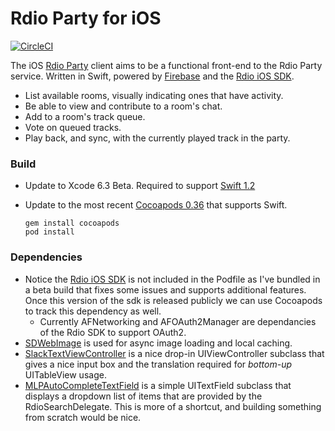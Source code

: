 Rdio Party for iOS
==================

[![CircleCI](https://circleci.com/gh/gabek/RdioPartyIOS.svg?style=svg&circle-token=340c87efe41ee094cdc5276434bed780643b3b13)](https://circleci.com/gh/gabek/RdioPartyIOS)

The iOS [Rdio Party](http://rdioparty.com/) client aims to be a
functional front-end to the Rdio Party service. Written in Swift,
powered by [Firebase](https://www.firebase.com/docs/ios/api/) and the
[Rdio iOS SDK](http://www.rdio.com/developers/docs/libraries/ios/).

-   List available rooms, visually indicating ones that have activity.
-   Be able to view and contribute to a room's chat.
-   Add to a room's track queue.
-   Vote on queued tracks.
-   Play back, and sync, with the currently played track in the party.

### Build

-   Update to Xcode 6.3 Beta. Required to support [Swift
    1.2](https://developer.apple.com/swift/blog/?id=22)
-   Update to the most recent [Cocoapods
    0.36](http://blog.cocoapods.org/CocoaPods-0.36/) that supports
    Swift.

        gem install cocoapods
        pod install

### Dependencies

-   Notice the [Rdio iOS
    SDK](http://www.rdio.com/developers/docs/libraries/ios/) is not
    included in the Podfile as I've bundled in a beta build that fixes
    some issues and supports additional features. Once this version of
    the sdk is released publicly we can use Cocoapods to track this
    dependency as well.
    -   Currently AFNetworking and AFOAuth2Manager are dependancies of
        the Rdio SDK to support OAuth2.
-   [SDWebImage](https://github.com/rs/SDWebImage) is used for async
    image loading and local caching.
-   [SlackTextViewController](https://github.com/slackhq/SlackTextViewController)
    is a nice drop-in UIViewController subclass that gives a nice input
    box and the translation required for *bottom-up* UITableView usage.
-   [MLPAutoCompleteTextField](https://github.com/EddyBorja/MLPAutoCompleteTextField)
    is a simple UITextField subclass that displays a dropdown list of
    items that are provided by the RdioSearchDelegate. This is more of a
    shortcut, and building something from scratch would be nice.
